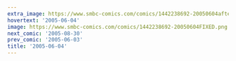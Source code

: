 ```yaml
---
extra_image: https://www.smbc-comics.com/comics/1442238692-20050604after.png
hovertext: '2005-06-04'
image: https://www.smbc-comics.com/comics/1442238692-20050604FIXED.png
next_comic: '2005-08-30'
prev_comic: '2005-06-03'
title: '2005-06-04'
---
```


